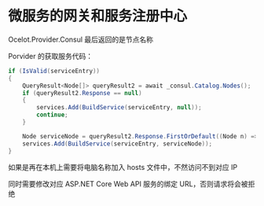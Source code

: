 # 微服务的网关和服务注册中心

Ocelot.Provider.Consul 最后返回的是节点名称

Porvider 的获取服务代码：

```cs
if (IsValid(serviceEntry))
{
    QueryResult<Node[]> queryResult2 = await _consul.Catalog.Nodes();
    if (queryResult2.Response == null)
    {
        services.Add(BuildService(serviceEntry, null));
        continue;
    }

    Node serviceNode = queryResult2.Response.FirstOrDefault((Node n) => n.Address == serviceEntry.Service.Address);
    services.Add(BuildService(serviceEntry, serviceNode));
}
```

如果是再在本机上需要将电脑名称加入 hosts 文件中，不然访问不到对应 IP

同时需要修改对应 ASP.NET Core Web API 服务的绑定 URL，否则请求将会被拒绝
